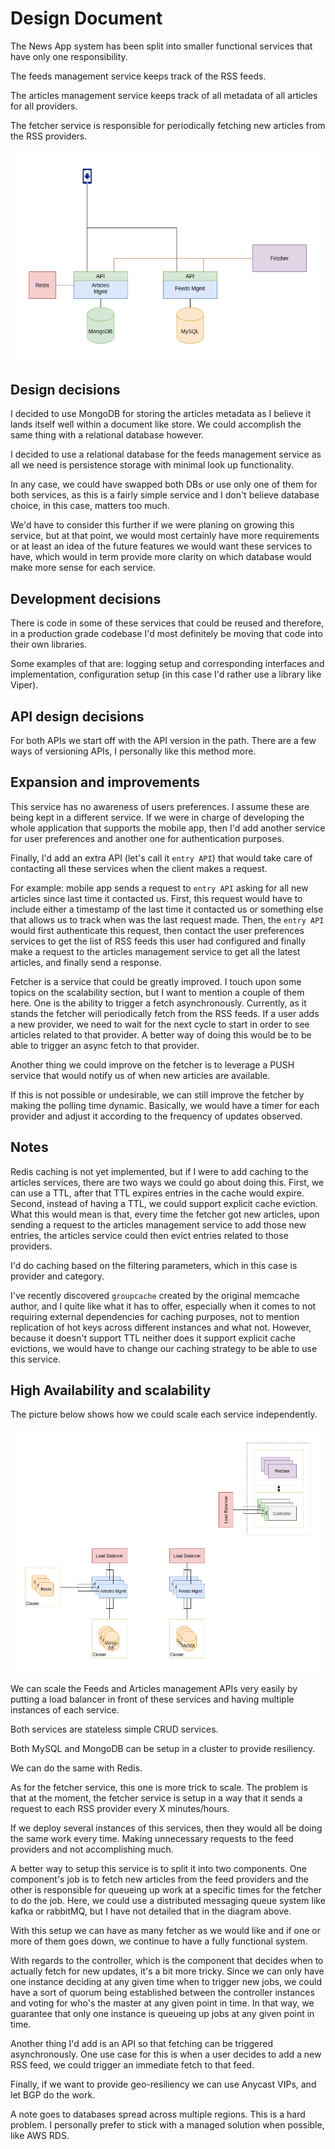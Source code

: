 # Design Document

The News App system has been split into smaller functional services that have only one responsibility.

The feeds management service keeps track of the RSS feeds.

The articles management service keeps track of all metadata of all articles for all providers.

The fetcher service is responsible for periodically fetching new articles from the RSS providers.

![diagram](images/bin/logical_diagram.png)

## Design decisions

I decided to use MongoDB for storing the articles metadata as I believe it lands itself well within a document like store. We could accomplish the same thing with a relational database however.

I decided to use a relational database for the feeds management service as all we need is persistence storage with minimal look up functionality.

In any case, we could have swapped both DBs or use only one of them for both services, as this is a fairly simple service and I don't believe database choice, in this case, matters too much.

We'd have to consider this further if we were planing on growing this service, but at that point, we would most certainly have more requirements or at least an idea of the future features we would want these services to have, which would in term provide more clarity on which database would make more sense for each service.

## Development decisions

There is code in some of these services that could be reused and therefore, in a production grade codebase I'd most definitely be moving that code into their own libraries.

Some examples of that are: logging setup and corresponding interfaces and implementation, configuration setup (in this case I'd rather use a library like Viper).

## API design decisions

For both APIs we start off with the API version in the path. There are a few ways of versioning APIs, I personally like this method more.

## Expansion and improvements

This service has no awareness of users preferences. I assume these are being kept in a different service.
If we were in charge of developing the whole application that supports the mobile app, then I'd add another service for user preferences and another one for authentication purposes.

Finally, I'd add an extra API (let's call it `entry API`) that would take care of contacting all these services when the client makes a request.

For example: mobile app sends a request to `entry API` asking for all new articles since last time it contacted us. First, this request would have to include either a timestamp of the last time it contacted us or something else that allows us to track when was the last request made.
Then, the `entry API` would first authenticate this request, then contact the user preferences services to get the list of RSS feeds this user had configured and finally make a request to the articles management service to get all the latest articles, and finally send a response.

Fetcher is a service that could be greatly improved. I touch upon some topics on the scalability section, but I want to mention a couple of them here. One is the ability to trigger a fetch asynchronously. Currently, as it stands the fetcher will periodically fetch from the RSS feeds. If a user adds a new provider, we need to wait for the next cycle to start in order to see articles related to that provider. A better way of doing this would be to be able to trigger an async fetch to that provider.

Another thing we could improve on the fetcher is to leverage a PUSH service that would notify us of when new articles are available.

If this is not possible or undesirable, we can still improve the fetcher by making the polling time dynamic. Basically, we would have a timer for each provider and adjust it according to the frequency of updates observed.

## Notes

Redis caching is not yet implemented, but if I were to add caching to the articles services, there are two ways we could go about doing this.
First, we can use a TTL, after that TTL expires entries in the cache would expire. Second, instead of having a TTL, we could support explicit cache eviction. What this would mean is that, every time the fetcher got new articles, upon sending a request to the articles management service to add those new entries, the articles service could then evict entries related to those providers.

I'd do caching based on the filtering parameters, which in this case is provider and category.

I've recently discovered `groupcache` created by the original memcache author, and I quite like what it has to offer, especially when it comes to not requiring external dependencies for caching purposes, not to mention replication of hot keys across different instances and what not.
However, because it doesn't support TTL neither does it support explicit cache evictions, we would have to change our caching strategy to be able to use this service.

## High Availability and scalability

The picture below shows how we could scale each service independently.

![High availability](images/bin/ha.png)

We can scale the Feeds and Articles management APIs very easily by putting a load balancer in front of these services and having multiple instances of each service.

Both services are stateless simple CRUD services.

Both MySQL and MongoDB can be setup in a cluster to provide resiliency.

We can do the same with Redis.

As for the fetcher service, this one is more trick to scale. The problem is that at the moment, the fetcher service is setup in a way that it sends a request to each RSS provider every X minutes/hours.

If we deploy several instances of this services, then they would all be doing the same work every time. Making unnecessary requests to the feed providers and not accomplishing much.

A better way to setup this service is to split it into two components. One component's job is to fetch new articles from the feed providers and the other is responsible for queueing up work at a specific times for the fetcher to do the job. Here, we could use a distributed messaging queue system like kafka or rabbitMQ, but I have not detailed that in the diagram above.

With this setup we can have as many fetcher as we would like and if one or more of them goes down, we continue to have a fully functional system.

With regards to the controller, which is the component that decides when to actually fetch for new updates, it's a bit more tricky. Since we can only have one instance deciding at any given time when to trigger new jobs, we could have a sort of quorum being established between the controller instances and voting for who's the master at any given point in time. In that way, we guarantee that only one instance is queueing up jobs at any given point in time.

Another thing I'd add is an API so that fetching can be triggered asynchronously. One use case for this is when a user decides to add a new RSS feed, we could trigger an immediate fetch to that feed.

Finally, if we want to provide geo-resiliency we can use Anycast VIPs, and let BGP do the work.

A note goes to databases spread across multiple regions. This is a hard problem. I personally prefer to stick with a managed solution when possible, like AWS RDS.
